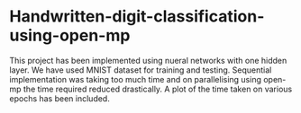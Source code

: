 # Handwritten-digit-classification-using-open-mp

This project has been implemented using nueral networks with one hidden layer. We have used MNIST dataset for training and testing. Sequential implementation was taking too much time and on parallelising using open-mp the time required reduced drastically. A plot of the time taken on various epochs has been included.
